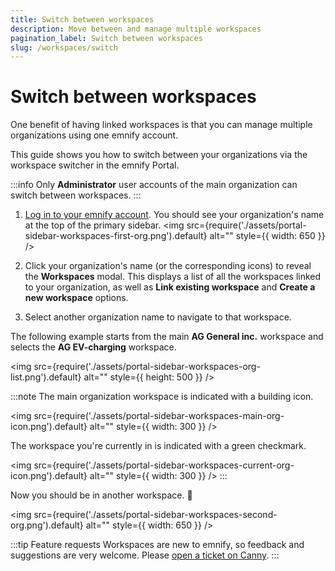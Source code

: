 ```yaml
---
title: Switch between workspaces
description: Move between and manage multiple workspaces
pagination_label: Switch between workspaces
slug: /workspaces/switch
---
```


# Switch between workspaces

One benefit of having linked workspaces is that you can manage multiple organizations using one emnify account.

This guide shows you how to switch between your organizations via the workspace switcher in the emnify Portal.

:::info
Only **Administrator** user accounts of the main organization can switch between workspaces.
:::

1. [Log in to your emnify account](https://portal.emnify.com/sign).
You should see your organization's name at the top of the primary sidebar.
<img
  src={require('./assets/portal-sidebar-workspaces-first-org.png').default}
  alt=""
  style={{ width: 650 }}
/>

1. Click your organization's name (or the corresponding icons) to reveal the **Workspaces** modal.
This displays a list of all the workspaces linked to your organization, as well as **Link existing workspace** and **Create a new workspace** options.
1. Select another organization name to navigate to that workspace.

The following example starts from the main **AG General inc.** workspace and selects the **AG EV-charging** workspace.

<img
  src={require('./assets/portal-sidebar-workspaces-org-list.png').default}
  alt=""
  style={{ height: 500 }}
/>

:::note
The main organization workspace is indicated with a building icon.

<img
  src={require('./assets/portal-sidebar-workspaces-main-org-icon.png').default}
  alt=""
  style={{ width: 300 }}
/>

The workspace you're currently in is indicated with a green checkmark.

<img
  src={require('./assets/portal-sidebar-workspaces-current-org-icon.png').default}
  alt=""
  style={{ width: 300 }}
/>
:::

Now you should be in another workspace. 🎉

<img
  src={require('./assets/portal-sidebar-workspaces-second-org.png').default}
  alt=""
  style={{ width: 650 }}
/>

:::tip Feature requests
Workspaces are new to emnify, so feedback and suggestions are very welcome.
Please [open a ticket on Canny](https://emnify.canny.io/).
:::
